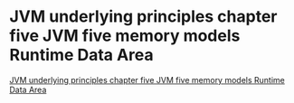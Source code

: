 # JVM underlying principles chapter five JVM five memory models Runtime Data Area
[JVM underlying principles chapter five JVM five memory models Runtime Data Area](https://aiwithcloud.com/2022/09/19/jvm_underlying_principles_chapter_five_jvm_five_memory_models_runtime_data_area/)
